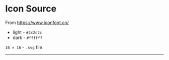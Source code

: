 # Icon Source

From https://www.iconfont.cn/

* light - `#2c2c2c`
* dark - `#ffffff`

`16 × 16` - `.svg` file

---

